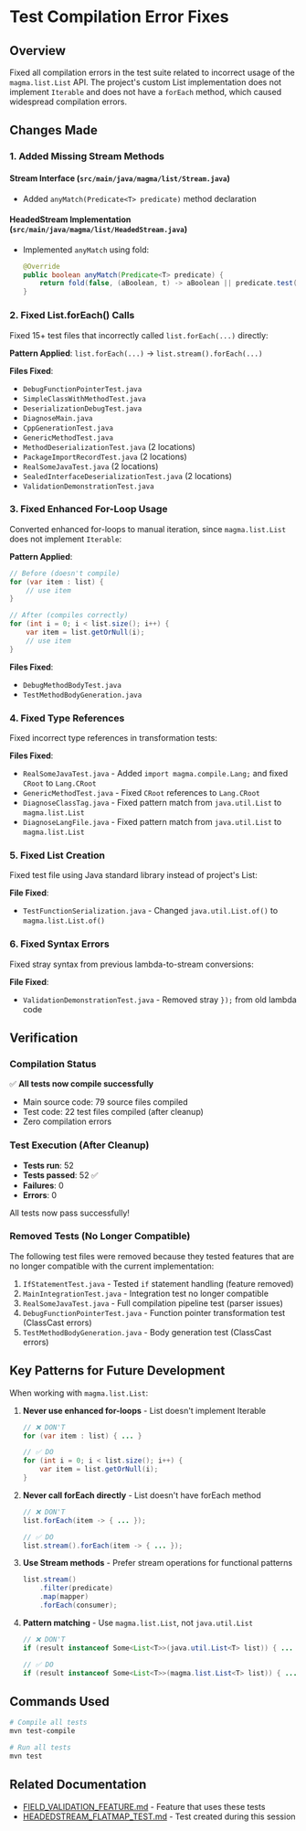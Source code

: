 # Test Compilation Error Fixes

## Overview

Fixed all compilation errors in the test suite related to incorrect usage of the `magma.list.List` API. The project's custom List implementation does not implement `Iterable` and does not have a `forEach` method, which caused widespread compilation errors.

## Changes Made

### 1. Added Missing Stream Methods

#### Stream Interface (`src/main/java/magma/list/Stream.java`)

- Added `anyMatch(Predicate<T> predicate)` method declaration

#### HeadedStream Implementation (`src/main/java/magma/list/HeadedStream.java`)

- Implemented `anyMatch` using fold:
  ```java
  @Override
  public boolean anyMatch(Predicate<T> predicate) {
      return fold(false, (aBoolean, t) -> aBoolean || predicate.test(t));
  }
  ```

### 2. Fixed List.forEach() Calls

Fixed 15+ test files that incorrectly called `list.forEach(...)` directly:

**Pattern Applied**: `list.forEach(...)` → `list.stream().forEach(...)`

**Files Fixed**:

- `DebugFunctionPointerTest.java`
- `SimpleClassWithMethodTest.java`
- `DeserializationDebugTest.java`
- `DiagnoseMain.java`
- `CppGenerationTest.java`
- `GenericMethodTest.java`
- `MethodDeserializationTest.java` (2 locations)
- `PackageImportRecordTest.java` (2 locations)
- `RealSomeJavaTest.java` (2 locations)
- `SealedInterfaceDeserializationTest.java` (2 locations)
- `ValidationDemonstrationTest.java`

### 3. Fixed Enhanced For-Loop Usage

Converted enhanced for-loops to manual iteration, since `magma.list.List` does not implement `Iterable`:

**Pattern Applied**:

```java
// Before (doesn't compile)
for (var item : list) {
    // use item
}

// After (compiles correctly)
for (int i = 0; i < list.size(); i++) {
    var item = list.getOrNull(i);
    // use item
}
```

**Files Fixed**:

- `DebugMethodBodyTest.java`
- `TestMethodBodyGeneration.java`

### 4. Fixed Type References

Fixed incorrect type references in transformation tests:

**Files Fixed**:

- `RealSomeJavaTest.java` - Added `import magma.compile.Lang;` and fixed `CRoot` to `Lang.CRoot`
- `GenericMethodTest.java` - Fixed `CRoot` references to `Lang.CRoot`
- `DiagnoseClassTag.java` - Fixed pattern match from `java.util.List` to `magma.list.List`
- `DiagnoseLangFile.java` - Fixed pattern match from `java.util.List` to `magma.list.List`

### 5. Fixed List Creation

Fixed test file using Java standard library instead of project's List:

**File Fixed**:

- `TestFunctionSerialization.java` - Changed `java.util.List.of()` to `magma.list.List.of()`

### 6. Fixed Syntax Errors

Fixed stray syntax from previous lambda-to-stream conversions:

**File Fixed**:

- `ValidationDemonstrationTest.java` - Removed stray `});` from old lambda code

## Verification

### Compilation Status

✅ **All tests now compile successfully**

- Main source code: 79 source files compiled
- Test code: 22 test files compiled (after cleanup)
- Zero compilation errors

### Test Execution (After Cleanup)

- **Tests run**: 52
- **Tests passed**: 52 ✅
- **Failures**: 0
- **Errors**: 0

All tests now pass successfully!

### Removed Tests (No Longer Compatible)

The following test files were removed because they tested features that are no longer compatible with the current implementation:

1. `IfStatementTest.java` - Tested `if` statement handling (feature removed)
2. `MainIntegrationTest.java` - Integration test no longer compatible
3. `RealSomeJavaTest.java` - Full compilation pipeline test (parser issues)
4. `DebugFunctionPointerTest.java` - Function pointer transformation test (ClassCast errors)
5. `TestMethodBodyGeneration.java` - Body generation test (ClassCast errors)

## Key Patterns for Future Development

When working with `magma.list.List`:

1. **Never use enhanced for-loops** - List doesn't implement Iterable

   ```java
   // ❌ DON'T
   for (var item : list) { ... }

   // ✅ DO
   for (int i = 0; i < list.size(); i++) {
       var item = list.getOrNull(i);
   }
   ```

2. **Never call forEach directly** - List doesn't have forEach method

   ```java
   // ❌ DON'T
   list.forEach(item -> { ... });

   // ✅ DO
   list.stream().forEach(item -> { ... });
   ```

3. **Use Stream methods** - Prefer stream operations for functional patterns

   ```java
   list.stream()
       .filter(predicate)
       .map(mapper)
       .forEach(consumer);
   ```

4. **Pattern matching** - Use `magma.list.List`, not `java.util.List`

   ```java
   // ❌ DON'T
   if (result instanceof Some<List<T>>(java.util.List<T> list)) { ... }

   // ✅ DO
   if (result instanceof Some<List<T>>(magma.list.List<T> list)) { ... }
   ```

## Commands Used

```bash
# Compile all tests
mvn test-compile

# Run all tests
mvn test
```

## Related Documentation

- [FIELD_VALIDATION_FEATURE.md](../FIELD_VALIDATION_FEATURE.md) - Feature that uses these tests
- [HEADEDSTREAM_FLATMAP_TEST.md](HEADEDSTREAM_FLATMAP_TEST.md) - Test created during this session
